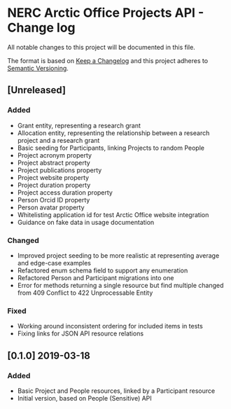 # NERC Arctic Office Projects API - Change log

All notable changes to this project will be documented in this file.

The format is based on [Keep a Changelog](http://keepachangelog.com/en/1.0.0/)
and this project adheres to [Semantic Versioning](http://semver.org/spec/v2.0.0.html).

## [Unreleased]

### Added

* Grant entity, representing a research grant
* Allocation entity, representing the relationship between a research project and a research grant
* Basic seeding for Participants, linking Projects to random People
* Project acronym property
* Project abstract property
* Project publications property
* Project website property
* Project duration property
* Project access duration property
* Person Orcid ID property
* Person avatar property
* Whitelisting application id for test Arctic Office website integration
* Guidance on fake data in usage documentation

### Changed

* Improved project seeding to be more realistic at representing average and edge-case examples
* Refactored enum schema field to support any enumeration
* Refactored Person and Participant migrations into one
* Error for methods returning a single resource but find multiple changed from 409 Conflict to 422 Unprocessable Entity

### Fixed

* Working around inconsistent ordering for included items in tests
* Fixing links for JSON API resource relations

## [0.1.0] 2019-03-18

### Added

* Basic Project and People resources, linked by a Participant resource
* Initial version, based on People (Sensitive) API
